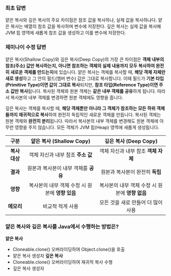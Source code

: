 
### 최초 답변
얕은 복사와 깊은 복사의 주요 차이점은 참조 값을 복사하냐, 실제 값을 복사하냐다. 
얕은 복사는 배열의 참조 값을 복사하며 변수에 저장한다.
깊은 복사는 실제 값을 복사해 JVM 힙 영역에 새롭게 참조 값을 생성하고 이를 변수에 저장한다. 

### 제미나이 수정 답변
얕은 복사(Shallow Copy)와 깊은 복사(Deep Copy)의 가장 큰 차이점은 **객체 내부의 참조(주소) 값만 복사하는지, 아니면 참조하는 객체의 실제 내용까지 모두 복사하여 완전히 새로운 객체를 만드는지**에 있습니다.
얕은 복사는 객체를 복사할 때, **해당 객체 자체만 새로 생성**하고 그 안의 필드(멤버 변수) 값은 그대로 복사합니다. 이때 필드가 **기본 타입(Primitive Type)이면 값이 그대로 복사**되지만, **참조 타입(Reference Type)이면 주소 값만 복사**됩니다.
복사된 객체와 원본 객체는 **같은 내부 객체를 공유**하게 됩니다. 따라서 복사본의 내부 객체를 변경하면 원본 객체에도 영향을 줍니다.

깊은 복사는 객체를 복사할 때, **해당 객체뿐만 아니라 그 객체가 참조하는 모든 하위 객체들까지 재귀적으로 복사**하여 완전히 독립적인 새로운 객체를 만듭니다.
복사된 객체는 원본 객체와 **완전히 분리**됩니다. 따라서 복사본의 내부 객체를 변경해도 원본 객체에 아무런 영향을 주지 않습니다. 모든 객체가 JVM 힙(Heap) 영역에 새롭게 생성됩니다.

|    구분     |     얕은 복사 (Shallow Copy)      |       깊은 복사 (Deep Copy)       |
| :-------: | :---------------------------: | :---------------------------: |
| **복사 대상** |     객체 자신과 내부 참조 **주소 값**     |    객체 자신과 내부 참조 **객체 자체**     |
|  **결과**   |    원본과 복사본이 내부 객체를 **공유**     |      원본과 복사본이 완전히 **독립**      |
|  **영향**   | 복사본의 내부 객체 수정 시 원본에 **영향 있음** | 복사본의 내부 객체 수정 시 원본에 **영향 없음** |
|  **메모리**  |           비교적 적게 사용           |     모든 것을 새로 만들어 더 많이 사용      |

### 얕은 복사와 깊은 복사를 Java에서 수행하는 방법은?
**얕은 복사**
- Cloneable.clone() 오버라이딩하여 Object.clone()을 호출
- 얕은 복사 생성자
**깊은 복사**
- Cloneable.clone() 오버라이딩하여 재귀적 복사 수행
- 깊은 복사 생성자